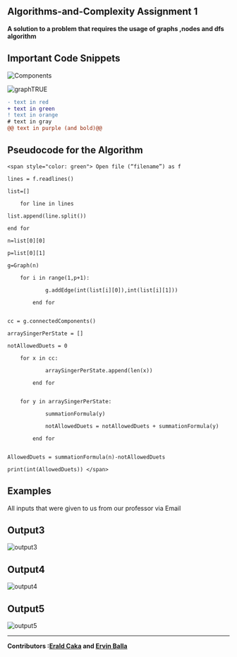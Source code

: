 ## Algorithms-and-Complexity Assignment 1

<strong>A solution to a problem that requires the usage of graphs ,nodes and dfs algorithm</strong>

Important Code Snippets
----
![Components](https://user-images.githubusercontent.com/96385473/171694898-37da4e67-fd30-4ad4-97c1-6c5516a2f3c0.png)

![graphTRUE](https://user-images.githubusercontent.com/96385473/171694466-f4f1ab51-7912-44f2-98f5-8e7566e14daf.png)

```diff
- text in red
+ text in green
! text in orange
# text in gray
@@ text in purple (and bold)@@
```

Pseudocode for the Algorithm
-

	<span style="color: green"> Open file (“filename”) as f

	lines = f.readlines()

	list=[]

        for line in lines

	list.append(line.split())
	
	end for

	n=list[0][0]

	p=list[0][1]

	g=Graph(n)

		for i in range(1,p+1):

        		g.addEdge(int(list[i][0]),int(list[i][1]))
	
			end for
			

	cc = g.connectedComponents()

	arraySingerPerState = []

	notAllowedDuets = 0

		for x in cc:

        		arraySingerPerState.append(len(x))
	
			end for
			

		for y in arraySingerPerState:

        		summationFormula(y)
		
        		notAllowedDuets = notAllowedDuets + summationFormula(y)
		
			end for
			

	AllowedDuets = summationFormula(n)-notAllowedDuets

	print(int(AllowedDuets)) </span>
	
	


Examples
-
All inputs that were given to us from our professor via Email

Output3
---

![output3](https://user-images.githubusercontent.com/96385473/171833011-9ffb2ffb-39c4-4f94-9f62-acd48bb75036.png)


Output4
-
![output4](https://user-images.githubusercontent.com/96385473/171832342-1e1ce98d-fa20-4e55-bcb3-33e315bf41cf.png)


Output5
-
![output5](https://user-images.githubusercontent.com/96385473/171832140-27589112-ffc2-4c1e-83c6-404a2d3e684b.png)

--------
<strong>Contributors :[Erald Caka](https://github.com/HidekiNatsumi) and [Ervin Balla](https://github.com/ViniCS2001)</strong>
